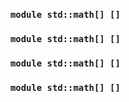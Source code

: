 ### `module std::math[] []`
### `module std::math[] []`
### `module std::math[] []`
### `module std::math[] []`
